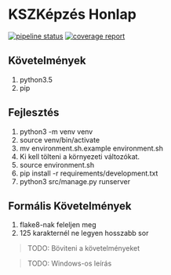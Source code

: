 # KSZKépzés Honlap

[![pipeline status](https://git.sch.bme.hu/kszk/devteam/kszkepzes/badges/master/pipeline.svg)](https://git.sch.bme.hu/kszk/devteam/kszkepzes/commits/master)
[![coverage report](https://git.sch.bme.hu/kszk/devteam/kszkepzes/badges/master/coverage.svg)](https://git.sch.bme.hu/kszk/devteam/kszkepzes/commits/master)

## Követelmények

1. python3.5
2. pip

## Fejlesztés

1. python3 -m venv venv
2. source venv/bin/activate
3. mv environment.sh.example environment.sh
4. Ki kell tölteni a környezeti változókat.
5. source environment.sh
6. pip install -r requirements/development.txt
7. python3 src/manage.py runserver

## Formális Követelmények
1. flake8-nak feleljen meg
2. 125 karakternél ne legyen hosszabb sor

> TODO: Böviteni a követelményeket

> TODO: Windows-os leírás
